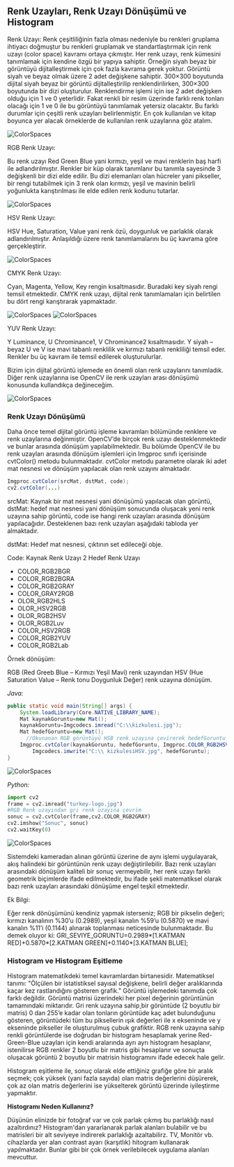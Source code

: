 **Renk Uzayları, Renk Uzayı Dönüşümü ve Histogram** 
---------------------------------------------------

Renk Uzayı: Renk çeşitliliğinin fazla olması nedeniyle bu renkleri gruplama ihtiyacı doğmuştur bu renkleri gruplamak ve standartlaştırmak için renk uzayı (color space) kavramı ortaya çıkmıştır.  Her renk uzayı, renk kümesini tanımlamak için kendine özgü bir yapıya sahiptir. Örneğin siyah beyaz bir görüntüyü dijitalleştirmek için çok fazla kavrama gerek yoktur. Görüntü siyah ve beyaz olmak üzere 2 adet değişkene sahiptir. 300×300 boyutunda dijital siyah beyaz bir görüntü dijitalleştirilip renklendirilirken, 300×300 boyutunda bir dizi oluşturulur. Renklendirme işlemi için ise 2 adet değişken olduğu için 1 ve 0 yeterlidir. Fakat renkli bir resim üzerinde farklı renk tonları olacağı için 1 ve 0 ile bu görüntüyü tanımlamak yetersiz olacaktır. Bu farklı durumlar için çeşitli renk uzayları belirlenmiştir. En çok kullanılan ve kitap boyunca yer alacak örneklerde de kullanılan renk uzaylarına göz atalım.


![ColorSpaces](static/color-space-1.jpg)

RGB Renk Uzayı: 

Bu renk uzayı Red Green Blue yani kırmızı, yeşil ve mavi renklerin baş harfi ile adlandırılmıştır. Renkler bir küp olarak tanımlanır bu tanımla sayesinde 3 değişkenli bir dizi elde edilir. Bu dizi elemanları olan hücreler yani pikseller, bir rengi tutabilmek için 3 renk olan kırmızı, yeşil ve mavinin belirli yoğunlukta karıştırılması ile elde edilen renk kodunu tutarlar.

![ColorSpaces](static/color-space-2.jpg)

HSV Renk Uzayı: 

HSV Hue, Saturation, Value yani renk özü, doygunluk ve parlaklık olarak adlandırılmıştır. Anlaşıldığı üzere renk tanımlamalarını bu üç kavrama göre gerçekleştirir.

![ColorSpaces](static/color-space-3.gif)


CMYK Renk Uzayı: 

Cyan, Magenta, Yellow, Key rengin kısaltmasıdır. Buradaki key siyah rengi temsil etmektedir. CMYK renk uzayı, dijital renk tanımlamaları için belirtilen bu dört rengi karıştırarak yapmaktadır.

![ColorSpaces](static/color-space-4.jpg)
![ColorSpaces](static/color-space-5.gif)

YUV Renk Uzayı: 

Y Luminance, U Chrominance1, V Chrominance2 kısaltmasıdır. Y siyah – beyaz U ve V ise mavi tabanlı renklilik ve kırmızı tabanlı renkliliği temsil eder. Renkler bu üç kavram ile temsil edilerek oluşturulurlar.

Bizim için dijital görüntü işlemede en önemli olan renk uzaylarını tanımladık. Diğer renk uzaylarına ise OpenCV ile renk uzayları arası dönüşümü konusunda kullandıkça değineceğim.

![ColorSpaces](static/color-space-6.jpg)


### Renk Uzayı Dönüşümü

Daha önce temel dijital görüntü işleme kavramları bölümünde renklere ve renk uzaylarına değinmiştir. OpenCV’de birçok renk uzayı desteklenmektedir ve bunlar arasında dönüşüm yapılabilmektedir. Bu bölümde OpenCV ile bu renk uzayları arasında dönüşüm işlemleri için Imgproc sınıfı içerisinde cvtColor() metodu bulunmaktadır. cvtColor metodu parametre olarak iki adet mat nesnesi ve dönüşüm yapılacak olan renk uzayını almaktadır.



``` Java
Imgproc.cvtColor(srcMat, dstMat, code);
cv2.cvtColor(...)
```


srcMat: Kaynak bir mat nesnesi yani dönüşümü yapılacak olan görüntü, dstMat: hedef mat nesnesi yani dönüşüm sonucunda oluşacak yeni renk uzayına sahip görüntü, code ise hangi renk uzayları arasında dönüşüm yapılacağıdır. Desteklenen bazı renk uzayları aşağıdaki tabloda yer almaktadır.


dstMat: Hedef mat nesnesi, çıktının set edileceği obje.


Code:
Kaynak Renk Uzayı 2 Hedef Renk Uzayı
* COLOR_RGB2BGR
* COLOR_RGB2BGRA
* COLOR_RGB2GRAY
* COLOR_GRAY2RGB
* OLOR_RGB2HLS
* OLOR_HSV2RGB
* OLOR_RGB2HSV
* OLOR_RGB2Luv
* COLOR_HSV2RGB
* COLOR_RGB2YUV
* COLOR_RGB2Lab

Örnek dönüşüm:

RGB (Red Greeb Blue – Kırmızı Yeşil Mavi) renk uzayından HSV (Hue Saturation Value – Renk tonu Doygunluk Değer) renk uzayına dönüşüm.

*Java:*
``` Java
public static void main(String[] args) {
	System.loadLibrary(Core.NATIVE_LIBRARY_NAME);
	Mat kaynakGoruntu=new Mat();
	kaynakGoruntu=Imgcodecs.imread("C:\\kizkulesi.jpg");	
	Mat hedefGoruntu=new Mat();
      //Okunanan RGB görüntüyü HSB renk uzayına çevirerek hedefGoruntu mat nesnesine atar
	Imgproc.cvtColor(kaynakGoruntu, hedefGoruntu, Imgproc.COLOR_RGB2HSV);
     	Imgcodecs.imwrite("C:\\ kizkulesiHSV.jpg", hedefGoruntu);
}
```
![ColorSpaces](static/color-space-conversion-1.jpg)

*Python:*

``` python
import cv2
frame = cv2.imread("turkey-logo.jpg")
#RGB Renk uzayından gri renk uzayına çevrim
sonuc = cv2.cvtColor(frame,cv2.COLOR_RGB2GRAY)
cv2.imshow("Sonuc", sonuc)
cv2.waitKey(0)

```

![ColorSpaces](static/color-space-conversion-2.jpg)

Sistemdeki kameradan alınan görüntü üzerine de aynı işlemi uygulayarak, akış halindeki bir görüntünün renk uzayı değiştirilebilir. Bazı renk uzayları arasındaki dönüşüm kaliteli bir sonuç vermeyebilir, her renk uzayı farklı geometrik biçimlerde ifade edilmektedir, bu ifade şekli matematiksel olarak bazı renk uzayları arasındaki dönüşüme engel teşkil etmektedir.

Ek Bilgi:

Eğer renk dönüşümünü kendiniz yapmak isterseniz; RGB bir pikselin değeri; kırmızı kanalının %30’u (0.2989), yeşil kanalın %59’u (0.5870) ve mavi kanalın %11’i (0.1144) alınarak toplanması neticesinde bulunmaktadır. Bu demek oluyor ki: GRI_SEVIYE_GORUNTU=0.2989*[1.KATMAN RED]+0.5870*[2.KATMAN GREEN]+0.1140*[3.KATMAN BLUE];


### Histogram ve Histogram Eşitleme

Histogram matematikdeki temel kavramlardan birtanesidir. Matematiksel tanımı: "Ölçülen bir istatistiksel sayısal değişkene, belirli değer aralıklarında kaçar kez rastlandığını gösteren grafik." Görüntü işlemedeki tanımıda çok farklı değildir. Görüntü matrisi üzerindeki her pixel değerinin görüntünün tamamındaki miktarıdır. Gri renk uzayına sahip̧ bir görüntüde (2 boyutlu bir matris) 0 dan 255’e kadar olan tonların görüntüde kaç adet bulunduğunu gösteren, görüntüdeki tüm bu piksellerin ışık değerleri ile x ekseninde ve y ekseninde pikseller ile oluşturulmuş çubuk  grafiktir.  RGB renk uzayına sahip renkli görüntülerde ise doğrudan bir histogram hesaplamak yerine Red-Green-Blue uzayları için kendi aralarında ayrı ayrı histogram hesaplanır, istenilirse RGB renkler 2 boyutlu bir matris gibi hesaplanır ve sonuçta oluşacak görüntü 2 boyutlu bir matrisin histogramını ifade edecek hale gelir.

Histogram eşitleme ile, sonuç olarak elde ettiğiniz grafiğe göre bir aralık seçmek;  çok yüksek (yani fazla sayıda) olan matris değerlerini düşürerek, çok az olan matris değerlerini ise yükselterek görüntü üzerinde iyileştirme yapmaktır.


**Histogramı Neden Kullanırız?**

Düşünün elinizde bir fotoğraf var ve çok parlak çıkmış bu parlaklığı nasıl azaltırdınız? Histogram'dan yararlanarak parlak alanları bulabilir ve bu matrisleri bir alt seviyeye indirerek parlaklığı azaltabilirz. TV, Monitör vb. cihazlarda yer alan contrast ayarı (karşıtlık) hitogram kullanarak yapılmaktadır. Bunlar gibi bir çok örnek verilebilecek uygulama alanları mevcuttur.
